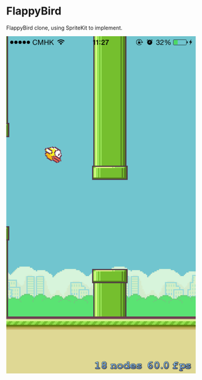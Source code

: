 FlappyBird
==========

FlappyBird clone, using SpriteKit to implement.

![Image text](demo.PNG "github")  
